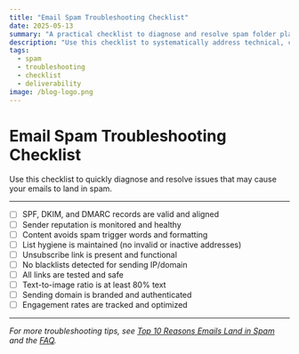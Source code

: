 ```yaml
---
title: "Email Spam Troubleshooting Checklist"
date: 2025-05-13
summary: "A practical checklist to diagnose and resolve spam folder placement issues."
description: "Use this checklist to systematically address technical, content, and reputation factors that affect your email deliverability."
tags:
  - spam
  - troubleshooting
  - checklist
  - deliverability
image: /blog-logo.png
---
```


# Email Spam Troubleshooting Checklist

Use this checklist to quickly diagnose and resolve issues that may cause your emails to land in spam.

---

- [ ] SPF, DKIM, and DMARC records are valid and aligned
- [ ] Sender reputation is monitored and healthy
- [ ] Content avoids spam trigger words and formatting
- [ ] List hygiene is maintained (no invalid or inactive addresses)
- [ ] Unsubscribe link is present and functional
- [ ] No blacklists detected for sending IP/domain
- [ ] All links are tested and safe
- [ ] Text-to-image ratio is at least 80% text
- [ ] Sending domain is branded and authenticated
- [ ] Engagement rates are tracked and optimized

---

*For more troubleshooting tips, see [Top 10 Reasons Emails Land in Spam](top-10-spam-reasons.md) and the [FAQ](../FAQ.md).*
